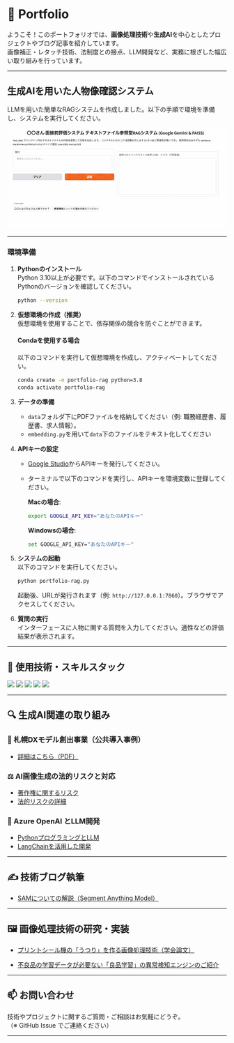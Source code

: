 # 🧠 Portfolio

ようこそ！このポートフォリオでは、**画像処理技術**や**生成AI**を中心としたプロジェクトやブログ記事を紹介しています。  
画像補正・レタッチ技術、法制度との接点、LLM開発など、実務に根ざした幅広い取り組みを行っています。

---

## 生成AIを用いた人物像確認システム

LLMを用いた簡単なRAGシステムを作成しました。以下の手順で環境を準備し、システムを実行してください。

![説明動画](./assets/demo_movie.gif)

---

### 環境準備

1. **Pythonのインストール**  
   Python 3.10以上が必要です。以下のコマンドでインストールされているPythonのバージョンを確認してください。

   ```bash
   python --version
   ```

2. **仮想環境の作成（推奨）**  
   仮想環境を使用することで、依存関係の競合を防ぐことができます。

   #### Condaを使用する場合
   以下のコマンドを実行して仮想環境を作成し、アクティベートしてください。

   ```bash
   conda create -n portfolio-rag python=3.8
   conda activate portfolio-rag
   ```

3. **データの準備**  
   - `data`フォルダ下にPDFファイルを格納してください（例: 職務経歴書、履歴書、求人情報）。
   - `embedding.py`を用いて`data`下のファイルをテキスト化してください

4. **APIキーの設定**  
   - [Google Studio](https://aistudio.google.com/app/apikey)からAPIキーを発行してください。
   - ターミナルで以下のコマンドを実行し、APIキーを環境変数に登録してください。

     **Macの場合**:
     ```bash
     export GOOGLE_API_KEY="あなたのAPIキー"
     ```

     **Windowsの場合**:
     ```bash
     set GOOGLE_API_KEY="あなたのAPIキー"
     ```

5. **システムの起動**  
   以下のコマンドを実行してください。

   ```bash
   python portfolio-rag.py
   ```

   起動後、URLが発行されます（例: `http://127.0.0.1:7860`）。ブラウザでアクセスしてください。

6. **質問の実行**  
   インターフェースに人物に関する質問を入力してください。適性などの評価結果が表示されます。

---

## 🚀 使用技術・スキルスタック

<p align="left">
  <img src="https://img.shields.io/badge/Python-3776AB?style=for-the-badge&logo=python&logoColor=white"/>
  <img src="https://img.shields.io/badge/OpenCV-5C3EE8?style=for-the-badge&logo=opencv&logoColor=white"/>
  <img src="https://img.shields.io/badge/Azure-0078D4?style=for-the-badge&logo=microsoftazure&logoColor=white"/>
  <img src="https://img.shields.io/badge/GitHub-181717?style=for-the-badge&logo=github&logoColor=white"/>
  <img src="https://img.shields.io/badge/LangChain-000000?style=for-the-badge&logo=langchain&logoColor=white"/>
</p>

---

## 🔍 生成AI関連の取り組み

### 📌 札幌DXモデル創出事業（公共導入事例）
- [詳細はこちら（PDF）](https://www.city.sapporo.jp/keizai/seikajirei/documents/r6_p17_low.pdf)

### ⚖️ AI画像生成の法的リスクと対応
- [著作権に関するリスク](https://www.chowagiken.co.jp/blog/generativeai_copyright)  
- [法的リスクの詳細](https://www.chowagiken.co.jp/blog/generativeai_legalrisks)

### 🤖 Azure OpenAI とLLM開発
- [PythonプログラミングとLLM](https://www.chowagiken.co.jp/blog/llm-python-programming)  
- [LangChainを活用した開発](https://www.chowagiken.co.jp/blog/python_langchain)

---

## ✍️ 技術ブログ執筆

- [SAMについての解説（Segment Anything Model）](https://www.chowagiken.co.jp/blog/sam_parameter)

---

## 🖼️ 画像処理技術の研究・実装

- [プリントシール機の「うつり」を作る画像処理技術（学会論文）](https://www.jstage.jst.go.jp/article/itej/69/11/69_859/_pdf)

- [不良品の学習データが必要ない「良品学習」の異常検知エンジンのご紹介](https://www.dts-insight.co.jp/seminar/webinar_20240118_chowagiken.html)

---

## 📫 お問い合わせ

技術やプロジェクトに関するご質問・ご相談はお気軽にどうぞ。  
（※ GitHub Issue でご連絡ください）

---
